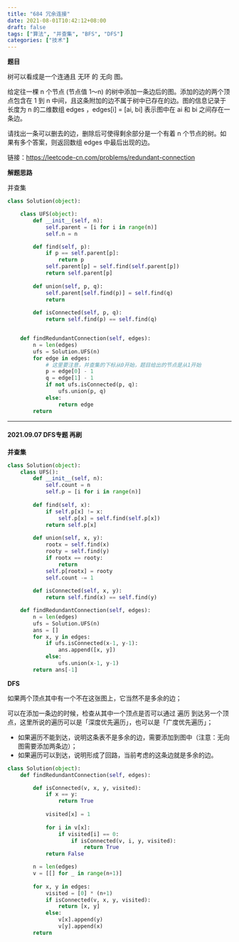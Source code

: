 ```yaml
---
title: "684 冗余连接"
date: 2021-08-01T10:42:12+08:00
draft: false
tags: ["算法", "并查集", "BFS", "DFS"]
categories: ["技术"]
---
```


**题目**

树可以看成是一个连通且 无环 的 无向 图。

给定往一棵 n 个节点 (节点值 1～n) 的树中添加一条边后的图。添加的边的两个顶点包含在 1 到 n 中间，且这条附加的边不属于树中已存在的边。图的信息记录于长度为 n 的二维数组 edges ，edges[i] = [ai, bi] 表示图中在 ai 和 bi 之间存在一条边。

请找出一条可以删去的边，删除后可使得剩余部分是一个有着 n 个节点的树。如果有多个答案，则返回数组 edges 中最后出现的边。

链接：https://leetcode-cn.com/problems/redundant-connection

**解题思路**

并查集

```python
class Solution(object):

    class UFS(object):
        def __init__(self, n):
            self.parent = [i for i in range(n)]
            self.n = n

        def find(self, p):
            if p == self.parent[p]:
                return p
            self.parent[p] = self.find(self.parent[p])
            return self.parent[p]
        
        def union(self, p, q):
            self.parent[self.find(p)] = self.find(q)
            return
        
        def isConnected(self, p, q):
            return self.find(p) == self.find(q)


    def findRedundantConnection(self, edges):
        n = len(edges)
        ufs = Solution.UFS(n)
        for edge in edges:
            # 这里要注意，并查集的下标从0开始，题目给出的节点是从1开始
            p = edge[0] - 1
            q = edge[1] - 1
            if not ufs.isConnected(p, q):
                ufs.union(p, q)
            else:
                return edge
        return
```

------

#### 2021.09.07 DFS专题 再刷

**并查集**

```python
class Solution(object):
    class UFS():
        def __init__(self, n):
            self.count = n
            self.p = [i for i in range(n)]
        
        def find(self, x):
            if self.p[x] != x:
                self.p[x] = self.find(self.p[x])
            return self.p[x]
        
        def union(self, x, y):
            rootx = self.find(x)
            rooty = self.find(y)
            if rootx == rooty:
                return
            self.p[rootx] = rooty
            self.count -= 1
        
        def isConnected(self, x, y):
            return self.find(x) == self.find(y)

    def findRedundantConnection(self, edges):
        n = len(edges)
        ufs = Solution.UFS(n)
        ans = []
        for x, y in edges:
            if ufs.isConnected(x-1, y-1):
                ans.append([x, y])
            else:
                ufs.union(x-1, y-1)
        return ans[-1]
```

**DFS**

如果两个顶点其中有一个不在这张图上，它当然不是多余的边；

可以在添加一条边的时候，检查从其中一个顶点是否可以通过 遍历 到达另一个顶点，这里所说的遍历可以是「深度优先遍历」，也可以是「广度优先遍历」；

* 如果遍历不能到达，说明这条表不是多余的边，需要添加到图中（注意：无向图需要添加两条边）；
* 如果遍历可以到达，说明形成了回路，当前考虑的这条边就是多余的边。


```python
class Solution(object):
    def findRedundantConnection(self, edges):

        def isConnected(v, x, y, visited):
            if x == y:
                return True
            
            visited[x] = 1
            
            for i in v[x]:
                if visited[i] == 0:
                    if isConnected(v, i, y, visited):
                        return True
            return False

        n = len(edges)
        v = [[] for _ in range(n+1)]
        
        for x, y in edges:
            visited = [0] * (n+1)
            if isConnected(v, x, y, visited):
                return [x, y]
            else:
                v[x].append(y)
                v[y].append(x)
        return
```


